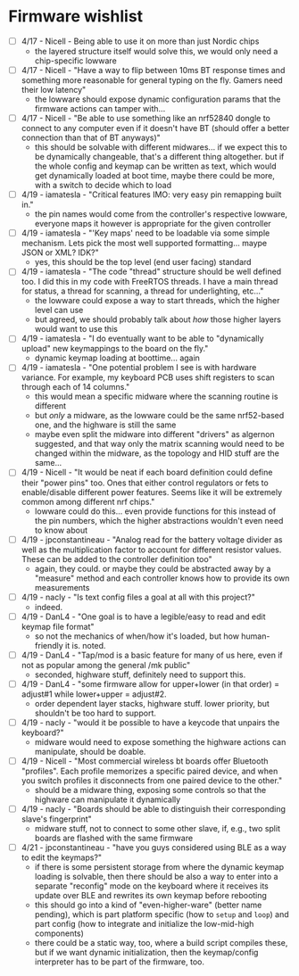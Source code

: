 # Firmware wishlist

- [ ] 4/17 - Nicell - Being able to use it on more than just Nordic chips
    - the layered structure itself would solve this, we would only need a chip-specific lowware
- [ ] 4/17 - Nicell - "Have a way to flip between 10ms BT response times and something more reasonable for general typing on the fly. Gamers need their low latency"
    - the lowware should expose dynamic configuration params that the firmware actions can tamper with...
- [ ] 4/17 - Nicell - "Be able to use something like an nrf52840 dongle to connect to any computer even if it doesn't have BT (should offer a better connection than that of BT anyways)"
    - this should be solvable with different midwares... if we expect this to be dynamically changeable, that's a different thing altogether. but if the whole config and keymap can be written as text, which would get dynamically loaded at boot time, maybe there could be more, with a switch to decide which to load
- [ ] 4/19 - iamatesla - "Critical features IMO: very easy pin remapping built in."
    - the pin names would come from the controller's respective lowware, everyone maps it however is appropriate for the given controller
- [ ] 4/19 - iamatesla - "'Key maps' need to be loadable via some simple mechanism. Lets pick the most well supported formatting... maype JSON or XML? IDK?"
    - yes, this should be the top level (end user facing) standard
- [ ] 4/19 - iamatesla - "The code "thread" structure should be well defined too. I did this in my code with FreeRTOS threads. I have a main thread for status, a thread for scanning, a thread for underlighting, etc..."
    - the lowware could expose a way to start threads, which the higher level can use
    - but agreed, we should probably talk about _how_ those higher layers would want to use this
- [ ] 4/19 - iamatesla - "I do eventually want to be able to "dynamically upload" new keymappings to the board on the fly."
    - dynamic keymap loading at boottime... again
- [ ] 4/19 - iamatesla - "One potential problem I see is with hardware variance. For example, my keyboard PCB uses shift registers to scan through each of 14 columns."
    - this would mean a specific midware where the scanning routine is different
    - but _only_ a midware, as the lowware could be the same nrf52-based one, and the highware is still the same
    - maybe even split the midware into different "drivers" as algernon suggested, and that way only the matrix scanning would need to be changed within the midware, as the topology and HID stuff are the same...
- [ ] 4/19 - Nicell - "It would be neat if each board definition could define their "power pins" too. Ones that either control regulators or fets to enable/disable different power features. Seems like it will be extremely common among different nrf chips."
    - lowware could do this... even provide functions for this instead of the pin numbers, which the higher abstractions wouldn't even need to know about
- [ ] 4/19 - jpconstantineau - "Analog read for the battery voltage divider as well as the multiplication factor to account for different resistor values. These can be added to the controller definition too"
    - again, they could. or maybe they could be abstracted away by a "measure" method and each controller knows how to provide its own measurements
- [ ] 4/19 - nacly - "Is text config files a goal at all with this project?"
    - indeed.
- [ ] 4/19 - DanL4 - "One goal is to have a legible/easy to read and edit keymap file format"
    - so not the mechanics of when/how it's loaded, but how human-friendly it is. noted.
- [ ] 4/19 - DanL4 - "Tap/mod is a basic feature for many of us here, even if not as popular among the general /mk public"
    - seconded, highware stuff, definitely need to support this.
- [ ] 4/19 - DanL4 - "some firmware allow for upper+lower (in that order) = adjust#1 while lower+upper = adjust#2.
    - order dependent layer stacks, highware stuff. lower priority, but shouldn't be too hard to support.
- [ ] 4/19 - nacly - "would it be possible to have a keycode that unpairs the keyboard?"
    - midware would need to expose something the highware actions can manipulate, should be doable.
- [ ] 4/19 - Nicell - "Most commercial wireless bt boards offer Bluetooth "profiles". Each profile memorizes a specific paired device, and when you switch profiles it disconnects from one paired device to the other."
    - should be a midware thing, exposing some controls so that the highware can manipulate it dynamically
- [ ] 4/19 - nacly - "Boards should be able to distinguish their corresponding slave's fingerprint"
    - midware stuff, not to connect to some other slave, if, e.g., two split boards are flashed with the same firmware
- [ ] 4/21 - jpconstantineau - "have you guys considered using BLE as a way to edit the keymaps?"
    - if there is some persistent storage from where the dynamic keymap loading is solvable, then there should be also a way to enter into a separate "reconfig" mode on the keyboard where it receives its update over BLE and rewrites its own keymap before rebooting
    - this should go into a kind of "even-higher-ware" (better name pending), which is part platform specific (how to `setup` and `loop`) and part config (how to integrate and initialize the low-mid-high components)
    - there could be a static way, too, where a build script compiles these, but if we want dynamic initialization, then the keymap/config interpreter has to be part of the firmware, too.